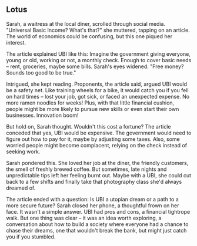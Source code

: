 ## Lotus
Sarah, a waitress at the local diner, scrolled through social media. "Universal Basic Income? What's that?" she muttered, tapping on an article.  The world of economics could be confusing, but this one piqued her interest. 

The article explained UBI like this: Imagine the government giving everyone, young or old, working or not, a monthly check.  Enough to cover basic needs – rent, groceries, maybe some bills.  Sarah's eyes widened.  "Free money? Sounds too good to be true."

Intrigued, she kept reading.  Proponents, the article said, argued UBI would be a safety net. Like training wheels for a bike, it would catch you if you fell on hard times – lost your job, got sick, or faced an unexpected expense.  No more ramen noodles for weeks! Plus, with that little financial cushion, people might be more likely to pursue new skills or even start their own businesses. Innovation boom! 

But hold on, Sarah thought.  Wouldn't this cost a fortune? The article conceded that yes, UBI would be expensive. The government would need to figure out how to pay for it, maybe by adjusting some taxes.  Also, some worried people might become complacent, relying on the check instead of seeking work. 

Sarah pondered this.  She loved her job at the diner, the friendly customers, the smell of freshly brewed coffee.  But sometimes, late nights and unpredictable tips left her feeling burnt out.  Maybe with a UBI, she could cut back to a few shifts and finally take that photography class she'd always dreamed of. 

The article ended with a question: Is UBI a utopian dream or a path to a more secure future?  Sarah closed her phone, a thoughtful frown on her face.  It wasn't a simple answer.  UBI had pros and cons, a financial tightrope walk.  But one thing was clear – it was an idea worth exploring, a conversation about how to build a society where everyone had a chance to chase their dreams, one that wouldn't break the bank, but might just catch you if you stumbled. 
